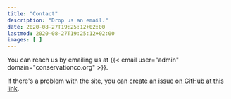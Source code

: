 ```yaml
---
title: "Contact"
description: "Drop us an email."
date: 2020-08-27T19:25:12+02:00
lastmod: 2020-08-27T19:25:12+02:00
images: [ ]
---
```


You can reach us by emailing us at {{< email user="admin" domain="conservationco.org" >}}.

If there's a problem with the site, you
can [create an issue on GitHub at this link](https://github.com/ConservationColorado/its-technically-useful/issues).
